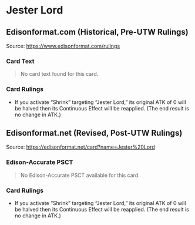 # Jester Lord

## Edisonformat.com (Historical, Pre-UTW Rulings)

Source: https://www.edisonformat.com/rulings

### Card Text

> No card text found for this card.

### Card Rulings

*   If you activate “Shrink” targeting “Jester Lord,” its original ATK of 0 will be halved then its Continuous Effect will be reapplied. (The end result is no change in ATK.)

## Edisonformat.net (Revised, Post-UTW Rulings)

Source: https://edisonformat.net/card?name=Jester%20Lord

### Edison-Accurate PSCT

> No Edison-Accurate PSCT available for this card.

### Card Rulings

*   If you activate “Shrink” targeting “Jester Lord,” its original ATK of 0 will be halved then its Continuous Effect will be reapplied. (The end result is no change in ATK.)
            